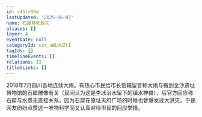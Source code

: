 ```yaml
---
id: v45lv00w
lastUpdated: '2025-06-07'
name: 石犀移动致灾
aliases: []
layer: 4
eventDate: null
categoryId: cat_uWLHUZtI
tagIds: []
timelineEvents: []
relations: []
titledLinks: []
---
```

2018年7月四川各地连续大雨。有热心市民给市长信箱留言称大雨与搬到金沙遗址博物馆的石犀雕像有关（民间认为这是李冰治水留下的镇水神兽），后官方回应称石犀与水患无直接关系，因为石犀在原址天府广场的时候也曾爆发过大洪灾。于是网友纷纷点赞这一唯物科学而又认真对待市民的回应举措。
